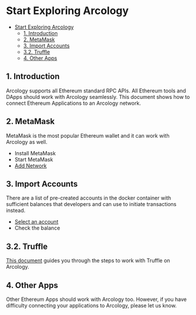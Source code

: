# Start Exploring Arcology

- [Start Exploring Arcology](#start-exploring-arcology)
  - [1. Introduction](#1-introduction)
  - [2. MetaMask](#2-metamask)
  - [3. Import Accounts](#3-import-accounts)
  - [3.2. Truffle](#32-truffle)
  - [4. Other Apps](#4-other-apps)
  
## 1. Introduction

Arcology supports all Ethereum standard RPC APIs. All Ethereum tools and DApps should work with Arcology seamlessly. This document shows how to connect Ethereum Applications to an Arcology network.

## 2. MetaMask

MetaMask is the most popular Ethereum wallet and it can work with Arcology as well.

* Install MetaMask
* Start MetaMask
* [Add Network](../resources/network-info.md)


## 3. Import Accounts

There are a list of pre-created accounts in the docker container with sufficient balances that developers and can use to initiate transactions instead.

* [Select an account](../resources/accounts.md)
* Check the balance
  
## 3.2. Truffle

[This document](../resources/pet-shop.md) guides you through the steps to work with Truffle on Arcology.

## 4. Other Apps

Other Ethereum Apps should work with Arcology too. However, if you have difficulty connecting your applications to Arcology, please let us know.